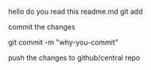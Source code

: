 hello do you read this readme.md
git add <file-name>

commit the changes

git commit -m "why-you-commit"

push the changes to github/central repo